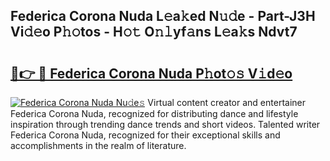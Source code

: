 ## Federica Corona Nuda L𝚎a𝚔ed N𝚞𝚍e - Part-J3H Vi𝚍𝚎o P𝚑𝚘tos - H𝚘𝚝 O𝚗𝚕yf𝚊ns L𝚎a𝚔s Ndvt7

# <h2><a href="http://kf6evh0.oniu.top/?m=Federica+Corona+Nuda">🔗👉 🔴 Federica Corona Nuda P𝚑ot𝚘𝚜 V𝚒d𝚎o</a></h2>

[![Federica Corona Nuda Nu𝚍e𝚜](https://i.imgur.com/0qMVB7G.gif)](http://kf6evh0.oniu.top/?m=Federica+Corona+Nuda)
Virtual content creator and entertainer Federica Corona Nuda, recognized for distributing dance and lifestyle inspiration through trending dance trends and short videos. Talented writer Federica Corona Nuda, recognized for their exceptional skills and accomplishments in the realm of literature.  
